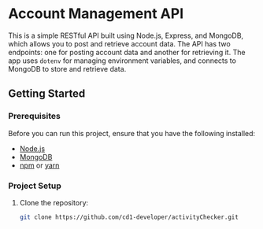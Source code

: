 # Account Management API

This is a simple RESTful API built using Node.js, Express, and MongoDB, which allows you to post and retrieve account data. The API has two endpoints: one for posting account data and another for retrieving it. The app uses `dotenv` for managing environment variables, and connects to MongoDB to store and retrieve data.

## Getting Started

### Prerequisites

Before you can run this project, ensure that you have the following installed:

- [Node.js](https://nodejs.org/)
- [MongoDB](https://www.mongodb.com/)
- [npm](https://www.npmjs.com/) or [yarn](https://yarnpkg.com/)

### Project Setup

1. Clone the repository:

   ```bash
   git clone https://github.com/cd1-developer/activityChecker.git

   ```


